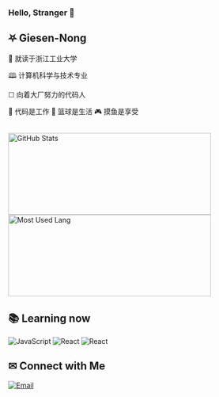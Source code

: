 ### Hello, Stranger 👋

## ⛧ Giesen-Nong

🏫 就读于浙江工业大学

🕮  计算机科学与技术专业

 ☐   向着大厂努力的代码人 

🔧 代码是工作		🏀 篮球是生活 		🎮︎ 摸鱼是享受

## 

<img width="410px" height="165px" alt="GitHub Stats" src="https://github-readme-stats.vercel.app/api?username=Giesen-Nong&count_private=true&show_icons=true"/>        <img width="410px" height="165px" alt="Most Used Lang" src="https://github-readme-stats.vercel.app/api/top-langs/?username=Giesen-Nong&layout=compact"/>



## 📚︎ Learning now

![JavaScript](https://img.shields.io/badge/-JavaScript-333333?style=flat&logo=javascript)
![React](https://img.shields.io/badge/-React-333333?style=flat&logo=react)
![React](https://img.shields.io/badge/-Vue-333333?style=flat&logo=vue.js)



## ✉ Connect with Me

<a href="mailto:**XSheng@xszone.top**"><img alt="Email" src="https://img.shields.io/badge/Email-XSheng@xszone.top-blue?style=flat-square&logo=gmail"></a>
